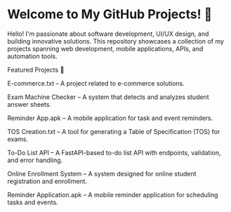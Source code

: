 # Welcome to My GitHub Projects! 🚀
Hello! I'm passionate about software development, UI/UX design, and building innovative solutions. This repository showcases a collection of my projects spanning web development, mobile applications, APIs, and automation tools.

Featured Projects 📌

E-commerce.txt – A project related to e-commerce solutions.

Exam Machine Checker – A system that detects and analyzes student answer sheets.

Reminder App.apk – A mobile application for task and event reminders.

TOS Creation.txt – A tool for generating a Table of Specification (TOS) for exams.

To-Do List API – A FastAPI-based to-do list API with endpoints, validation, and error handling.

Online Enrollment System – A system designed for online student registration and enrollment.

Reminder Application.apk – A mobile reminder application for scheduling tasks and events.

